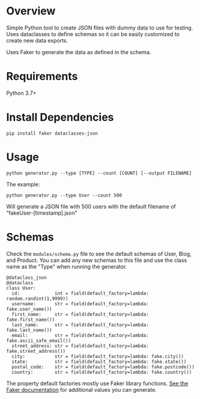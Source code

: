 # Overview
Simple Python tool to create JSON files with dummy data to use for testing. Uses dataclasses to define schemas so it can be easily customized to create new data exports.

Uses Faker to generate the data as defined in the schema.

# Requirements
Python 3.7+

# Install Dependencies
`pip install faker dataclasses-json`

# Usage

`python generator.py --type [TYPE] --count [COUNT] [--output FILENAME]`

The example:

`python generator.py --type User --count 500`

Will generate a JSON file with 500 users with the default filename of "fakeUser-[timestamp].json"

# Schemas

Check the `modules/schema.py` file to see the default schemas of User, Blog, and Product. You can add any new schemas to this file and use the class name as the "Type" when running the generator.

```
@dataclass_json
@dataclass
class User:
  id:             int = field(default_factory=lambda: random.randint(1,9999))
  username:       str = field(default_factory=lambda: fake.user_name())
  first_name:     str = field(default_factory=lambda: fake.first_name())
  last_name:      str = field(default_factory=lambda: fake.last_name())
  email:          str = field(default_factory=lambda: fake.ascii_safe_email())
  street_address: str = field(default_factory=lambda: fake.street_address())
  city:           str = field(default_factory=lambda: fake.city())
  state:          str = field(default_factory=lambda: fake.state())
  postal_code:    str = field(default_factory=lambda: fake.postcode())
  country:        str = field(default_factory=lambda: fake.country())
```
The property default factories mostly use Faker library functions. [See the Faker documentation](https://faker.readthedocs.io/en/master/) for additional values you can generate.
